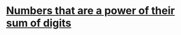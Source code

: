 # [Numbers that are a power of their sum of digits](https://www.codewars.com/kata/numbers-that-are-a-power-of-their-sum-of-digits/)
